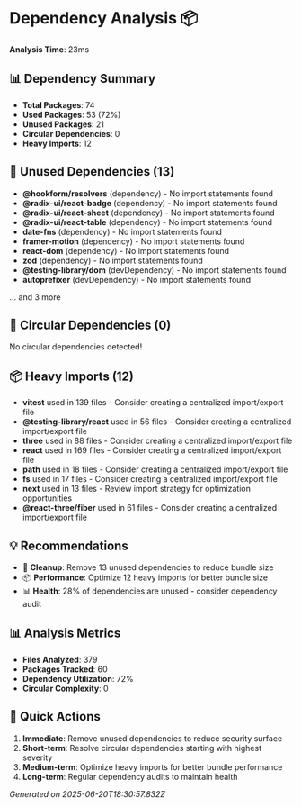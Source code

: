 # Dependency Analysis 📦

**Analysis Time**: 23ms

## 📊 Dependency Summary
- **Total Packages**: 74
- **Used Packages**: 53 (72%)
- **Unused Packages**: 21
- **Circular Dependencies**: 0
- **Heavy Imports**: 12

## 🧹 Unused Dependencies (13)
- **@hookform/resolvers** (dependency) - No import statements found
- **@radix-ui/react-badge** (dependency) - No import statements found
- **@radix-ui/react-sheet** (dependency) - No import statements found
- **@radix-ui/react-table** (dependency) - No import statements found
- **date-fns** (dependency) - No import statements found
- **framer-motion** (dependency) - No import statements found
- **react-dom** (dependency) - No import statements found
- **zod** (dependency) - No import statements found
- **@testing-library/dom** (devDependency) - No import statements found
- **autoprefixer** (devDependency) - No import statements found

... and 3 more

## 🔄 Circular Dependencies (0)
No circular dependencies detected!


## 📦 Heavy Imports (12)
- **vitest** used in 139 files - Consider creating a centralized import/export file
- **@testing-library/react** used in 56 files - Consider creating a centralized import/export file
- **three** used in 88 files - Consider creating a centralized import/export file
- **react** used in 169 files - Consider creating a centralized import/export file
- **path** used in 18 files - Consider creating a centralized import/export file
- **fs** used in 17 files - Consider creating a centralized import/export file
- **next** used in 13 files - Review import strategy for optimization opportunities
- **@react-three/fiber** used in 61 files - Consider creating a centralized import/export file

## 💡 Recommendations
- 🧹 **Cleanup**: Remove 13 unused dependencies to reduce bundle size
- 📦 **Performance**: Optimize 12 heavy imports for better bundle size
- 📊 **Health**: 28% of dependencies are unused - consider dependency audit

## 📊 Analysis Metrics
- **Files Analyzed**: 379
- **Packages Tracked**: 60
- **Dependency Utilization**: 72%
- **Circular Complexity**: 0

## 🎯 Quick Actions
1. **Immediate**: Remove unused dependencies to reduce security surface
2. **Short-term**: Resolve circular dependencies starting with highest severity
3. **Medium-term**: Optimize heavy imports for better bundle performance
4. **Long-term**: Regular dependency audits to maintain health

*Generated on 2025-06-20T18:30:57.832Z*
